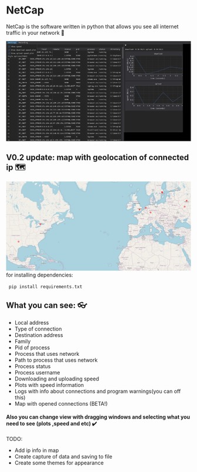 # NetCap

NetCap is the software written in python that allows you see all internet traffic in your network :shushing_face:

<img alt="YOUR-ALT-TEXT" src="https://github.com/Egor6655/NetCap/blob/master/pictures/screenshot1.png">

## V0.2 update: map with geolocation of connected ip 🗺️

<img alt="YOUR-ALT-TEXT" src="https://github.com/Egor6655/NetCap/blob/master/pictures/screenshot2.png">
for installing dependencies:

``` pip install requirements.txt```

## What you can see: :eyeglasses:
- Local address
- Type of connection
- Destination address
- Family
- Pid of process
- Process that uses network
- Path to process  that uses network
- Process status
- Process username
- Downloading and uploading speed
- Plots with speed information
- Logs with info about connections and program warnings(you can off this)
- Map with opened connections (BETA!) 
#### Also you can change view with dragging windows and selecting what you need to see (plots ,speed and etc) :heavy_check_mark:
TODO:
- Add ip info in map
- Create capture of data and saving to file
- Create some themes for appearance

